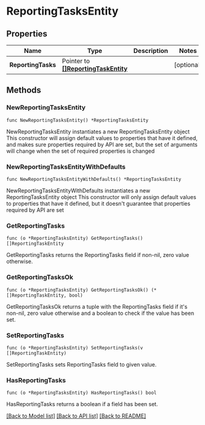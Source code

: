 # ReportingTasksEntity

## Properties

Name | Type | Description | Notes
------------ | ------------- | ------------- | -------------
**ReportingTasks** | Pointer to [**[]ReportingTaskEntity**](ReportingTaskEntity.md) |  | [optional] 

## Methods

### NewReportingTasksEntity

`func NewReportingTasksEntity() *ReportingTasksEntity`

NewReportingTasksEntity instantiates a new ReportingTasksEntity object
This constructor will assign default values to properties that have it defined,
and makes sure properties required by API are set, but the set of arguments
will change when the set of required properties is changed

### NewReportingTasksEntityWithDefaults

`func NewReportingTasksEntityWithDefaults() *ReportingTasksEntity`

NewReportingTasksEntityWithDefaults instantiates a new ReportingTasksEntity object
This constructor will only assign default values to properties that have it defined,
but it doesn't guarantee that properties required by API are set

### GetReportingTasks

`func (o *ReportingTasksEntity) GetReportingTasks() []ReportingTaskEntity`

GetReportingTasks returns the ReportingTasks field if non-nil, zero value otherwise.

### GetReportingTasksOk

`func (o *ReportingTasksEntity) GetReportingTasksOk() (*[]ReportingTaskEntity, bool)`

GetReportingTasksOk returns a tuple with the ReportingTasks field if it's non-nil, zero value otherwise
and a boolean to check if the value has been set.

### SetReportingTasks

`func (o *ReportingTasksEntity) SetReportingTasks(v []ReportingTaskEntity)`

SetReportingTasks sets ReportingTasks field to given value.

### HasReportingTasks

`func (o *ReportingTasksEntity) HasReportingTasks() bool`

HasReportingTasks returns a boolean if a field has been set.


[[Back to Model list]](../README.md#documentation-for-models) [[Back to API list]](../README.md#documentation-for-api-endpoints) [[Back to README]](../README.md)


